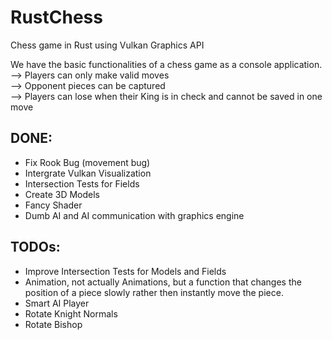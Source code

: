 # RustChess  
Chess game in Rust using Vulkan Graphics API  

We have the basic functionalities of a chess game as a console application.  
--> Players can only make valid moves  
--> Opponent pieces can be captured  
--> Players can lose when their King is in check and cannot be saved in one move  

## DONE:  
 - Fix Rook Bug (movement bug)  
 - Intergrate Vulkan Visualization  
 - Intersection Tests for Fields  
 - Create 3D Models  
 - Fancy Shader  
 - Dumb AI and AI communication with graphics engine  

## TODOs:  
 - Improve Intersection Tests for Models and Fields  
 - Animation, not actually Animations, but a function that changes the position of a piece slowly rather then instantly move the piece.  
 - Smart AI Player  
 - Rotate Knight Normals  
 - Rotate Bishop  
